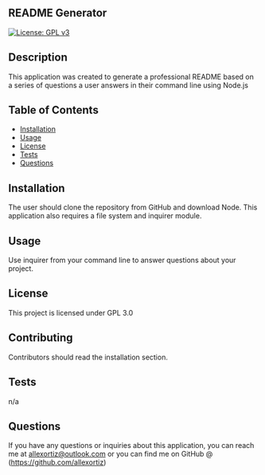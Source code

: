 
## README Generator
[![License: GPL v3](https://img.shields.io/badge/License-GPLv3-blue.svg)](https://www.gnu.org/licenses/gpl-3.0)
  
## Description
This application was created to generate a professional README based on a series of questions a user answers in their command line using Node.js

## Table of Contents
  - [Installation](#installation)
  - [Usage](#usage)
  - [License](#license)
  - [Tests](#tests)
  - [Questions](#questions)

## Installation
The user should clone the repository from GitHub and download Node. This application also requires a file system and inquirer module.

## Usage
Use inquirer from your command line to answer questions about your project.

## License
This project is licensed under GPL 3.0

## Contributing
Contributors should read the installation section.

## Tests
n/a

## Questions
If you have any questions or inquiries about this application, you can reach me at allexortiz@outlook.com or you can find me on GitHub @ (https://github.com/allexortiz)
